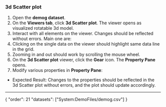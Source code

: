 ### 3d Scatter plot

1. Open the **demog dataset**.
2. On the **Viewers tab**, click **3d Scatter plot**. The viewer opens as visualized rotatable 3d model.
3. Interact with all elements on the viewer. Changes should be reflected without errors. Main one are:
4. Clicking on the single data on the viewer should highlight same data line in the grid.
5. Zooming in and out should work by scrolling the mouse wheel.  
6. On the **3d Scatter plot** viewer, click the **Gear** icon. The **Property Pane** opens.
7. Modify various properties in **Property Pane**:
* Expected Result: Changes to the properties should be reflected in the 3d Scatter plot without errors, and the plot should update accordingly.

---
{
  "order": 21
  "datasets": ["System:DemoFiles/demog.csv"]
}